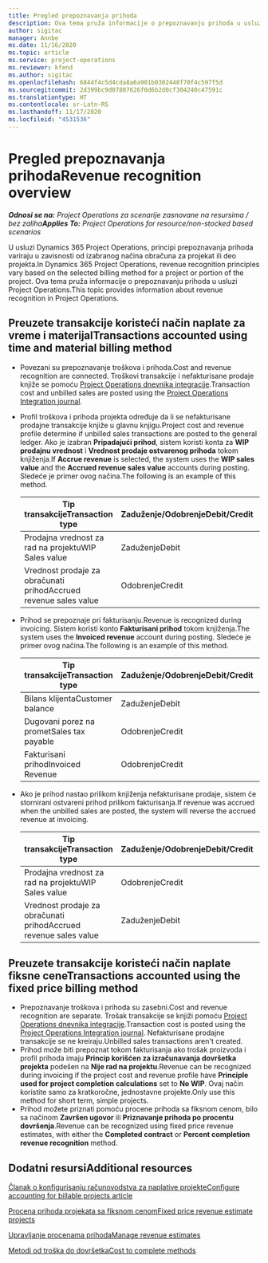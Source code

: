 ```yaml
---
title: Pregled prepoznavanja prihoda
description: Ova tema pruža informacije o prepoznavanju prihoda u usluzi Project Operations.
author: sigitac
manager: Annbe
ms.date: 11/16/2020
ms.topic: article
ms.service: project-operations
ms.reviewer: kfend
ms.author: sigitac
ms.openlocfilehash: 6844f4c5d4cda8a6a901b0302448f70f4c597f5d
ms.sourcegitcommit: 2d399bc9d07807626f0d6b2d0cf304240c47591c
ms.translationtype: HT
ms.contentlocale: sr-Latn-RS
ms.lasthandoff: 11/17/2020
ms.locfileid: "4531536"
---
```

# <a name="revenue-recognition-overview"></a><span data-ttu-id="63304-103">Pregled prepoznavanja prihoda</span><span class="sxs-lookup"><span data-stu-id="63304-103">Revenue recognition overview</span></span>

<span data-ttu-id="63304-104">_**Odnosi se na:** Project Operations za scenarije zasnovane na resursima / bez zaliha_</span><span class="sxs-lookup"><span data-stu-id="63304-104">_**Applies To:** Project Operations for resource/non-stocked based scenarios_</span></span>

<span data-ttu-id="63304-105">U usluzi Dynamics 365 Project Operations, principi prepoznavanja prihoda variraju u zavisnosti od izabranog načina obračuna za projekat ili deo projekta.</span><span class="sxs-lookup"><span data-stu-id="63304-105">In Dynamics 365 Project Operations, revenue recognition principles vary based on the selected billing method for a project or portion of the project.</span></span> <span data-ttu-id="63304-106">Ova tema pruža informacije o prepoznavanju prihoda u usluzi Project Operations.</span><span class="sxs-lookup"><span data-stu-id="63304-106">This topic provides information about revenue recognition in Project Operations.</span></span>

## <a name="transactions-accounted-using-time-and-material-billing-method"></a><span data-ttu-id="63304-107">Preuzete transakcije koristeći način naplate za vreme i materijal</span><span class="sxs-lookup"><span data-stu-id="63304-107">Transactions accounted using time and material billing method</span></span>

- <span data-ttu-id="63304-108">Povezani su prepoznavanje troškova i prihoda.</span><span class="sxs-lookup"><span data-stu-id="63304-108">Cost and revenue recognition are connected.</span></span> <span data-ttu-id="63304-109">Troškovi transakcije i nefakturisane prodaje knjiže se pomoću [Project Operations dnevnika integracije](../project-accounting/project-operations-integration-journal.md).</span><span class="sxs-lookup"><span data-stu-id="63304-109">Transaction cost and unbilled sales are posted using the [Project Operations Integration journal](../project-accounting/project-operations-integration-journal.md).</span></span>
- <span data-ttu-id="63304-110">Profil troškova i prihoda projekta određuje da li se nefakturisane prodajne transakcije knjiže u glavnu knjigu.</span><span class="sxs-lookup"><span data-stu-id="63304-110">Project cost and revenue profile determine if unbilled sales transactions are posted to the general ledger.</span></span> <span data-ttu-id="63304-111">Ako je izabran **Pripadajući prihod**, sistem koristi konta za **WIP prodajnu vrednost** i **Vrednost prodaje ostvarenog prihoda** tokom knjiženja.</span><span class="sxs-lookup"><span data-stu-id="63304-111">If **Accrue revenue** is selected, the system uses the **WIP sales value** and the **Accrued revenue sales value** accounts during posting.</span></span> <span data-ttu-id="63304-112">Sledeće je primer ovog načina.</span><span class="sxs-lookup"><span data-stu-id="63304-112">The following is an example of this method.</span></span>  

  | <span data-ttu-id="63304-113">Tip transakcije</span><span class="sxs-lookup"><span data-stu-id="63304-113">Transaction type</span></span> | <span data-ttu-id="63304-114">Zaduženje/Odobrenje</span><span class="sxs-lookup"><span data-stu-id="63304-114">Debit/Credit</span></span> | <span data-ttu-id="63304-115">Iznos</span><span class="sxs-lookup"><span data-stu-id="63304-115">Amount</span></span> |
  | --- | --- | --- |
  | <span data-ttu-id="63304-116">Prodajna vrednost za rad na projektu</span><span class="sxs-lookup"><span data-stu-id="63304-116">WIP Sales value</span></span> | <span data-ttu-id="63304-117">Zaduženje</span><span class="sxs-lookup"><span data-stu-id="63304-117">Debit</span></span> | <span data-ttu-id="63304-118">100</span><span class="sxs-lookup"><span data-stu-id="63304-118">100</span></span> |
  | <span data-ttu-id="63304-119">Vrednost prodaje za obračunati prihod</span><span class="sxs-lookup"><span data-stu-id="63304-119">Accrued revenue sales value</span></span> | <span data-ttu-id="63304-120">Odobrenje</span><span class="sxs-lookup"><span data-stu-id="63304-120">Credit</span></span> | <span data-ttu-id="63304-121">100</span><span class="sxs-lookup"><span data-stu-id="63304-121">100</span></span> |

- <span data-ttu-id="63304-122">Prihod se prepoznaje pri fakturisanju.</span><span class="sxs-lookup"><span data-stu-id="63304-122">Revenue is recognized during invoicing.</span></span> <span data-ttu-id="63304-123">Sistem koristi konto **Fakturisani prihod** tokom knjiženja.</span><span class="sxs-lookup"><span data-stu-id="63304-123">The system uses the **Invoiced revenue** account during posting.</span></span> <span data-ttu-id="63304-124">Sledeće je primer ovog načina.</span><span class="sxs-lookup"><span data-stu-id="63304-124">The following is an example of this method.</span></span>  

  | <span data-ttu-id="63304-125">Tip transakcije</span><span class="sxs-lookup"><span data-stu-id="63304-125">Transaction type</span></span> | <span data-ttu-id="63304-126">Zaduženje/Odobrenje</span><span class="sxs-lookup"><span data-stu-id="63304-126">Debit/Credit</span></span> | <span data-ttu-id="63304-127">Iznos</span><span class="sxs-lookup"><span data-stu-id="63304-127">Amount</span></span> |
  | --- | --- | --- |
  | <span data-ttu-id="63304-128">Bilans klijenta</span><span class="sxs-lookup"><span data-stu-id="63304-128">Customer balance</span></span> | <span data-ttu-id="63304-129">Zaduženje</span><span class="sxs-lookup"><span data-stu-id="63304-129">Debit</span></span> | <span data-ttu-id="63304-130">120</span><span class="sxs-lookup"><span data-stu-id="63304-130">120</span></span> |
  | <span data-ttu-id="63304-131">Dugovani porez na promet</span><span class="sxs-lookup"><span data-stu-id="63304-131">Sales tax payable</span></span> | <span data-ttu-id="63304-132">Odobrenje</span><span class="sxs-lookup"><span data-stu-id="63304-132">Credit</span></span> | <span data-ttu-id="63304-133">20</span><span class="sxs-lookup"><span data-stu-id="63304-133">20</span></span> |
  | <span data-ttu-id="63304-134">Fakturisani prihod</span><span class="sxs-lookup"><span data-stu-id="63304-134">Invoiced Revenue</span></span> | <span data-ttu-id="63304-135">Odobrenje</span><span class="sxs-lookup"><span data-stu-id="63304-135">Credit</span></span> | <span data-ttu-id="63304-136">100</span><span class="sxs-lookup"><span data-stu-id="63304-136">100</span></span> |

- <span data-ttu-id="63304-137">Ako je prihod nastao prilikom knjiženja nefakturisane prodaje, sistem će stornirani ostvareni prihod prilikom fakturisanja.</span><span class="sxs-lookup"><span data-stu-id="63304-137">If revenue was accrued when the unbilled sales are posted, the system will reverse the accrued revenue at invoicing.</span></span>

  | <span data-ttu-id="63304-138">Tip transakcije</span><span class="sxs-lookup"><span data-stu-id="63304-138">Transaction type</span></span> | <span data-ttu-id="63304-139">Zaduženje/Odobrenje</span><span class="sxs-lookup"><span data-stu-id="63304-139">Debit/Credit</span></span> | <span data-ttu-id="63304-140">Iznos</span><span class="sxs-lookup"><span data-stu-id="63304-140">Amount</span></span> |
  | --- | --- | --- |
  | <span data-ttu-id="63304-141">Prodajna vrednost za rad na projektu</span><span class="sxs-lookup"><span data-stu-id="63304-141">WIP Sales value</span></span> | <span data-ttu-id="63304-142">Odobrenje</span><span class="sxs-lookup"><span data-stu-id="63304-142">Credit</span></span> | <span data-ttu-id="63304-143">100</span><span class="sxs-lookup"><span data-stu-id="63304-143">100</span></span> |
  | <span data-ttu-id="63304-144">Vrednost prodaje za obračunati prihod</span><span class="sxs-lookup"><span data-stu-id="63304-144">Accrued revenue sales value</span></span> | <span data-ttu-id="63304-145">Zaduženje</span><span class="sxs-lookup"><span data-stu-id="63304-145">Debit</span></span> | <span data-ttu-id="63304-146">100</span><span class="sxs-lookup"><span data-stu-id="63304-146">100</span></span> |

## <a name="transactions-accounted-using-the-fixed-price-billing-method"></a><span data-ttu-id="63304-147">Preuzete transakcije koristeći način naplate fiksne cene</span><span class="sxs-lookup"><span data-stu-id="63304-147">Transactions accounted using the fixed price billing method</span></span>

- <span data-ttu-id="63304-148">Prepoznavanje troškova i prihoda su zasebni.</span><span class="sxs-lookup"><span data-stu-id="63304-148">Cost and revenue recognition are separate.</span></span> <span data-ttu-id="63304-149">Trošak transakcije se knjiži pomoću [Project Operations dnevnika integracije](../project-accounting/project-operations-integration-journal.md).</span><span class="sxs-lookup"><span data-stu-id="63304-149">Transaction cost is posted using the [Project Operations Integration journal](../project-accounting/project-operations-integration-journal.md).</span></span> <span data-ttu-id="63304-150">Nefakturisane prodajne transakcije se ne kreiraju.</span><span class="sxs-lookup"><span data-stu-id="63304-150">Unbilled sales transactions aren't created.</span></span>
- <span data-ttu-id="63304-151">Prihod može biti prepoznat tokom fakturisanja ako trošak proizvoda i profil prihoda imaju **Princip korišćen za izračunavanja dovršetka projekta** podešen na **Nije rad na projektu**.</span><span class="sxs-lookup"><span data-stu-id="63304-151">Revenue can be recognized during invoicing if the project cost and revenue profile have **Principle used for project completion calculations** set to **No WIP**.</span></span> <span data-ttu-id="63304-152">Ovaj način koristite samo za kratkoročne, jednostavne projekte.</span><span class="sxs-lookup"><span data-stu-id="63304-152">Only use this method for short term, simple projects.</span></span>
- <span data-ttu-id="63304-153">Prihod možete priznati pomoću procene prihoda sa fiksnom cenom, bilo sa načinom **Završen ugovor** ili **Priznavanje prihoda po procentu dovršenja**.</span><span class="sxs-lookup"><span data-stu-id="63304-153">Revenue can be recognized using fixed price revenue estimates, with either the **Completed contract** or **Percent completion revenue recognition** method.</span></span>

## <a name="additional-resources"></a><span data-ttu-id="63304-154">Dodatni resursi</span><span class="sxs-lookup"><span data-stu-id="63304-154">Additional resources</span></span>
[<span data-ttu-id="63304-155">Članak o konfigurisanju računovodstva za naplative projekte</span><span class="sxs-lookup"><span data-stu-id="63304-155">Configure accounting for billable projects article</span></span>](../project-accounting/configure-accounting-billable-projects.md)

[<span data-ttu-id="63304-156">Procena prihoda projekata sa fiksnom cenom</span><span class="sxs-lookup"><span data-stu-id="63304-156">Fixed price revenue estimate projects</span></span>](rev-rec-percentage-completion-method.md)

[<span data-ttu-id="63304-157">Upravljanje procenama prihoda</span><span class="sxs-lookup"><span data-stu-id="63304-157">Manage revenue estimates</span></span>](rev-rec-completed-contract-method.md)

[<span data-ttu-id="63304-158">Metodi od troška do dovršetka</span><span class="sxs-lookup"><span data-stu-id="63304-158">Cost to complete methods</span></span>](cost-complete-methods.md)
